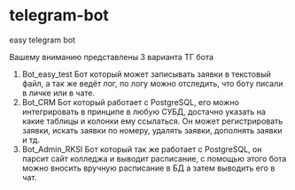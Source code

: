 # telegram-bot
easy telegram bot

Вашему вниманию представлены 3 варианта ТГ бота

1. Bot_easy_test Бот который может записывать заявки в текстовый файл, а так же ведёт лог, по логу можно отследить, что боту писали в личке или в чате.
2. Bot_CRM Бот который работает с PostgreSQL, его можно интегрировать в принципе в любую СУБД, достачно указать на какие таблицы и колонки ему ссылаться. Он может регистрировать заявки, искать заявки по номеру, удалять заявки, дополнять заявки и тд.
3. Bot_Admin_RKSI  Бот который так же работает с PostgreSQL, он парсит сайт колледжа и выводит расписание, с помощью этого бота можно вносить вручную расписание в БД а затем выводить его в чат.
